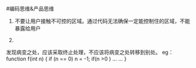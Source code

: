 #编码思维&产品思维

1. 不要让用户接触不可控的区域。通过代码无法确保一定能控制住的区域，不能暴露给用户

2.
发现病变之处，应该采取终止处理，不应该将病变之处转移到别处。
eg：
function f(int n)
{
   if (n == 0)
     n = -1;
   if(n >0 )
    ...
    ...
}
	
